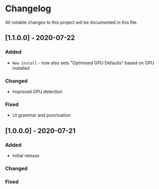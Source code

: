 # Changelog
All notable changes to this project will be documented in this file.


## [1.1.0.0] - 2020-07-22
### Added
- ```New Install``` - now also sets "Optimised GPU Defaults" based on GPU installed 
### Changed
- Improved GPU detection 
### Fixed
- UI grammar and punctuation


## [1.0.0.0] - 2020-07-21
### Added
- Initial release
### Changed
### Fixed

